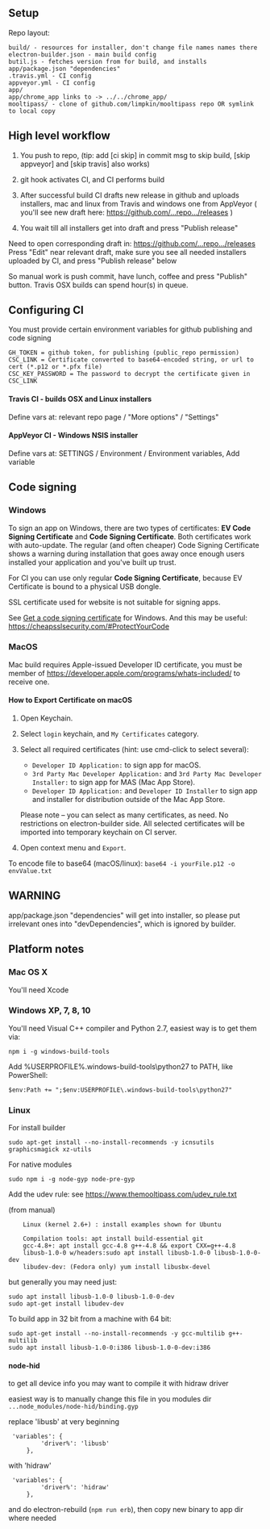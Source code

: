 ## Setup

Repo layout:

	build/ - resources for installer, don't change file names names there
	electron-builder.json - main build config
	butil.js - fetches version from for build, and installs app/package.json "dependencies"
	.travis.yml - CI config
	appveyor.yml - CI config
	app/
	app/chrome_app links to -> ../../chrome_app/
	mooltipass/ - clone of github.com/limpkin/mooltipass repo OR symlink to local copy 

## High level workflow

1) You push to repo, (tip: add [ci skip] in commit msg to skip build, [skip appveyor] and [skip travis] also works)

2) git hook activates CI, and CI performs build 

3) After successful build CI drafts new release in github and uploads installers, mac and linux from Travis and windows one from AppVeyor
( you'll see new draft here: https://github.com/...repo.../releases )

4) You wait till all installers get into draft and press "Publish release"

Need to open corresponding draft in: https://github.com/...repo.../releases
Press "Edit" near relevant draft, make sure you see all needed installers uploaded by CI, and press "Publish release" below

So manual work is push commit, have lunch, coffee and press "Publish" button.
Travis OSX builds can spend hour(s) in queue.

## Configuring CI

You must provide certain environment variables for github publishing and code signing

	GH_TOKEN = github token, for publishing (public_repo permission)
	CSC_LINK = Certificate converted to base64-encoded string, or url to cert (*.p12 or *.pfx file)
	CSC_KEY_PASSWORD = The password to decrypt the certificate given in CSC_LINK

#### Travis CI - builds OSX and Linux installers
Define vars at: relevant repo page / "More options" / "Settings"

#### AppVeyor CI - Windows NSIS installer
Define vars at: SETTINGS / Environment / Environment variables, Add variable

## Code signing

### Windows

To sign an app on Windows, there are two types of certificates: **EV Code Signing Certificate** and
**Code Signing Certificate**. Both certificates work with auto-update. The regular (and often cheaper)
Code Signing Certificate shows a warning during installation that goes away once enough users installed your application
and you've built up trust.

For CI you can use only regular **Code Signing Certificate**, because EV Certificate is bound to a physical USB dongle.

SSL certificate used for website is not suitable for signing apps.

See [Get a code signing certificate](https://msdn.microsoft.com/windows/hardware/drivers/dashboard/get-a-code-signing-certificate) for Windows.
And this may be useful: https://cheapsslsecurity.com/#ProtectYourCode

### MacOS

Mac build requires Apple-issued Developer ID certificate, you must be member of https://developer.apple.com/programs/whats-included/
to receive one.

#### How to Export Certificate on macOS

1. Open Keychain.
2. Select `login` keychain, and `My Certificates` category.
3. Select all required certificates (hint: use cmd-click to select several):
	* `Developer ID Application:` to sign app for macOS.
	* `3rd Party Mac Developer Application:` and `3rd Party Mac Developer Installer:` to sign app for MAS (Mac App Store).
	* `Developer ID Application:` and `Developer ID Installer` to sign app and installer for distribution outside of the Mac App Store.

	Please note – you can select as many certificates, as need. No restrictions on electron-builder side.
	All selected certificates will be imported into temporary keychain on CI server.
4. Open context menu and `Export`.

To encode file to base64 (macOS/linux): `base64 -i yourFile.p12 -o envValue.txt`

## WARNING

app/package.json "dependencies" will get into installer, so please put irrelevant ones into "devDependencies", which is ignored by builder.

## Platform notes

### Mac OS X 

You'll need Xcode

### Windows XP, 7, 8, 10

You'll need Visual C++ compiler and Python 2.7, easiest way is to get them via:

    npm i -g windows-build-tools

Add %USERPROFILE%\.windows-build-tools\python27 to PATH, like PowerShell: 
    
    $env:Path += ";$env:USERPROFILE\.windows-build-tools\python27"

### Linux
    
For install builder
    
    sudo apt-get install --no-install-recommends -y icnsutils graphicsmagick xz-utils
    
For native modules
    
    sudo npm i -g node-gyp node-pre-gyp
    
Add the udev rule: see https://www.themooltipass.com/udev_rule.txt

(from manual)
```
    Linux (kernel 2.6+) : install examples shown for Ubuntu

    Compilation tools: apt install build-essential git
    gcc-4.8+: apt install gcc-4.8 g++-4.8 && export CXX=g++-4.8
    libusb-1.0-0 w/headers:sudo apt install libusb-1.0-0 libusb-1.0-0-dev
    libudev-dev: (Fedora only) yum install libusbx-devel
```

but generally you may need just:

    sudo apt install libusb-1.0-0 libusb-1.0-0-dev
    sudo apt-get install libudev-dev
    
To build app in 32 bit from a machine with 64 bit:

    sudo apt-get install --no-install-recommends -y gcc-multilib g++-multilib
    sudo apt install libusb-1.0-0:i386 libusb-1.0-0-dev:i386

#### node-hid

to get all device info you may want to compile it with hidraw driver

easiest way is to manually change this file in you modules dir
`...node_modules/node-hid/binding.gyp`

replace 'libusb' at very beginning
```  
 'variables': {
         'driver%': 'libusb'
     },
```
with 'hidraw'
```  
 'variables': {
         'driver%': 'hidraw'
     },
```
and do electron-rebuild (`npm run erb`), then copy new binary to app dir where needed

